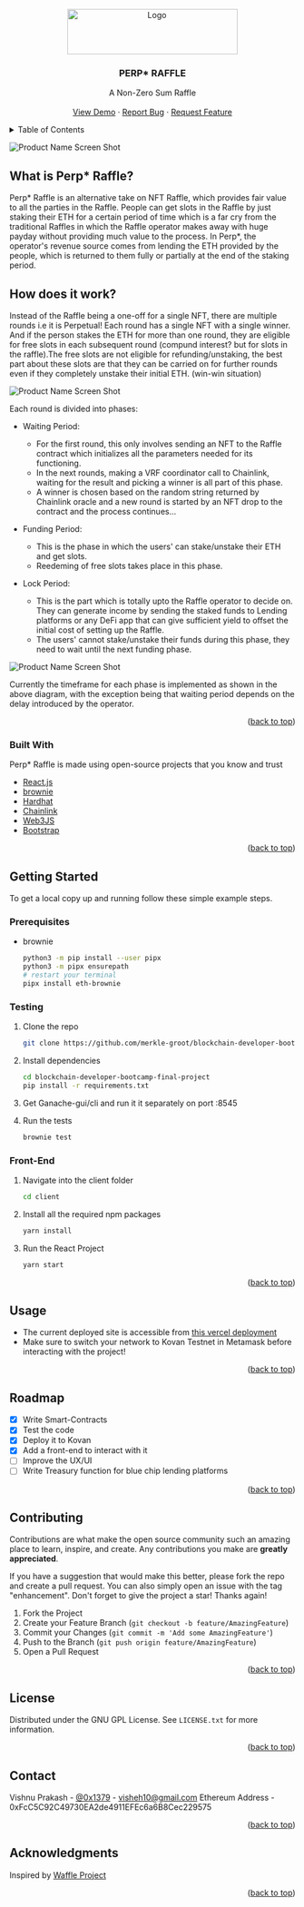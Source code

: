 <div id="top"></div>

<!-- PROJECT LOGO -->
<br />
<div align="center">
  <a href="https://github.com/othneildrew/Best-README-Template">
    <img src="images/logo.png" alt="Logo" width="300" height="80">
  </a>

  <h3 align="center">PERP* RAFFLE</h3>

  <p align="center">
    A Non-Zero Sum Raffle
    <br />
    <br />
    <a href="">View Demo</a>
    ·
    <a href="https://github.com/merkle-groot/blockchain-developer-bootcamp-final-project/issues">Report Bug</a>
    ·
    <a href="https://github.com/merkle-groot/blockchain-developer-bootcamp-final-project/issues">Request Feature</a>
  </p>
</div>



<!-- TABLE OF CONTENTS -->
<details>
  <summary>Table of Contents</summary>
  <ol>
    <li>
      <a href="#about-the-project">About The Project</a>
      <ul>
        <li><a href="#built-with">Built With</a></li>
      </ul>
    </li>
    <li>
      <a href="#getting-started">Getting Started</a>
      <ul>
        <li><a href="#prerequisites">Prerequisites</a></li>
        <li><a href="#installation">Installation</a></li>
      </ul>
    </li>
    <li><a href="#usage">Usage</a></li>
    <li><a href="#roadmap">Roadmap</a></li>
    <li><a href="#contributing">Contributing</a></li>
    <li><a href="#license">License</a></li>
    <li><a href="#contact">Contact</a></li>
    <li><a href="#acknowledgments">Acknowledgments</a></li>
  </ol>
</details>



<!-- ABOUT THE PROJECT
## About The Project -->

![Product Name Screen Shot](./images/screenshot.png)
## What is Perp* Raffle?
Perp* Raffle is an alternative take on NFT Raffle, which provides fair value to all the parties in the Raffle. People can get slots in the Raffle by just staking their ETH for a certain period of time which is a far cry from the traditional Raffles in which the Raffle operator makes away with huge payday without providing much value to the process. In Perp*, the operator's revenue source comes from lending the ETH provided by the people, which is returned to them fully or partially at the end of the staking period. 

## How does it work?
Instead of the Raffle being a one-off for a single NFT, there are multiple rounds i.e it is Perpetual! Each round has a single NFT with a single winner. And if the person stakes the ETH for more than one round, they are eligible for free slots in each subsequent round (compund interest? but for slots in the raffle).The free slots are not eligible for refunding/unstaking, the best part about these slots are that they can be carried on for further rounds even if they completely unstake their initial ETH. (win-win situation)

![Product Name Screen Shot](./images/Rounds.png)


Each round is divided into phases:

* Waiting Period:
  * For the first round, this only involves sending an NFT to the Raffle contract which initializes all the parameters needed for its functioning.
  * In the next rounds, making a VRF coordinator call to Chainlink, waiting for the result and picking a winner is all part of this phase.
  * A winner is chosen based on the random string returned by Chainlink oracle and a new round is started by an NFT drop to the contract and the process continues...

* Funding Period:
  * This is the phase in which the users' can stake/unstake their ETH and get slots.
  * Reedeming of free slots takes place in this phase.

* Lock Period:
  * This is the part which is totally upto the Raffle operator to decide on. They can generate income by sending the staked funds to Lending platforms or any DeFi app that can give sufficient yield to offset the initial cost of setting up the Raffle.
  * The users' cannot stake/unstake their funds during this phase, they need to wait until the next funding phase.





![Product Name Screen Shot](./images/PhasesBG.png)

Currently the timeframe for each phase is implemented as shown in the above diagram, with the exception being that waiting period depends on the delay introduced by the operator.

<p align="right">(<a href="#top">back to top</a>)</p>



### Built With

Perp* Raffle is made using open-source projects that you know and trust

* [React.js](https://reactjs.org/)
* [brownie](https://eth-brownie.readthedocs.io/en/stable/)
* [Hardhat](https://hardhat.org/)
* [Chainlink](https://chain.link/)
* [Web3JS](https://web3js.readthedocs.io/en/v1.5.2/)
* [Bootstrap](https://getbootstrap.com)


<p align="right">(<a href="#top">back to top</a>)</p>



<!-- GETTING STARTED -->
## Getting Started

To get a local copy up and running follow these simple example steps.

### Prerequisites
* brownie
  ```sh
  python3 -m pip install --user pipx
  python3 -m pipx ensurepath
  # restart your terminal
  pipx install eth-brownie
  ```

### Testing
1. Clone the repo
   ```sh
   git clone https://github.com/merkle-groot/blockchain-developer-bootcamp-final-project.git
   ```
3. Install dependencies
   ```sh
   cd blockchain-developer-bootcamp-final-project
   pip install -r requirements.txt
   ```
4. Get Ganache-gui/cli and run it it separately on port :8545

5. Run the tests
    ```sh
    brownie test
    ```
  
### Front-End
1. Navigate into the client folder
    ```sh
    cd client
    ```
2. Install all the required npm packages
    ```sh
    yarn install
    ```
3. Run the React Project
    ```sh
    yarn start
    ```

<p align="right">(<a href="#top">back to top</a>)</p>



<!-- USAGE EXAMPLES -->
## Usage
* The current deployed site is accessible from [this vercel deployment](https://blockchain-developer-bootcamp-final-project-o3kctl86i-bat-fleck.vercel.app/)
* Make sure to switch your network to Kovan Testnet in Metamask before interacting with the project!

<p align="right">(<a href="#top">back to top</a>)</p>



<!-- ROADMAP -->
## Roadmap

- [x] Write Smart-Contracts
- [x] Test the code
- [x] Deploy it to Kovan
- [x] Add a front-end to interact with it
- [ ] Improve the UX/UI
- [ ] Write Treasury function for blue chip lending platforms

<p align="right">(<a href="#top">back to top</a>)</p>



<!-- CONTRIBUTING -->
## Contributing

Contributions are what make the open source community such an amazing place to learn, inspire, and create. Any contributions you make are **greatly appreciated**.

If you have a suggestion that would make this better, please fork the repo and create a pull request. You can also simply open an issue with the tag "enhancement".
Don't forget to give the project a star! Thanks again!

1. Fork the Project
2. Create your Feature Branch (`git checkout -b feature/AmazingFeature`)
3. Commit your Changes (`git commit -m 'Add some AmazingFeature'`)
4. Push to the Branch (`git push origin feature/AmazingFeature`)
5. Open a Pull Request

<p align="right">(<a href="#top">back to top</a>)</p>



<!-- LICENSE -->
## License

Distributed under the GNU GPL License. See `LICENSE.txt` for more information.

<p align="right">(<a href="#top">back to top</a>)</p>



<!-- CONTACT -->
## Contact
Vishnu Prakash - [@0x1379](https://twitter.com/0x1379) - visheh10@gmail.com
Ethereum Address - 0xFcC5C92C49730EA2de4911EFEc6a6B8Cec229575 

<p align="right">(<a href="#top">back to top</a>)</p>



<!-- ACKNOWLEDGMENTS -->
## Acknowledgments

Inspired by [Waffle Project](https://github.com/Anish-Agnihotri/waffle)

<p align="right">(<a href="#top">back to top</a>)</p>

